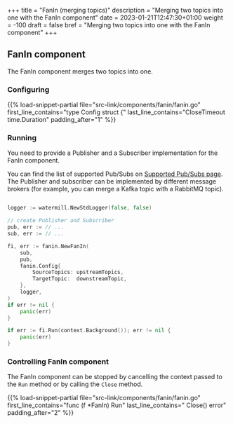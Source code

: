 +++
title = "FanIn (merging topics)"
description = "Merging two topics into one with the FanIn component"
date = 2023-01-21T12:47:30+01:00
weight = -100
draft = false
bref = "Merging two topics into one with the FanIn component"
+++

## FanIn component

The FanIn component merges two topics into one.

### Configuring

{{% load-snippet-partial file="src-link/components/fanin/fanin.go" first_line_contains="type Config struct {" last_line_contains="CloseTimeout time.Duration" padding_after="1" %}}

### Running

You need to provide a Publisher and a Subscriber implementation for the FanIn component.

You can find the list of supported Pub/Subs on [Supported Pub/Subs page](/pubsubs/).
The Publisher and subscriber can be implemented by different message brokers (for example, you can merge a Kafka topic with a RabbitMQ topic).

```go

logger := watermill.NewStdLogger(false, false)

// create Publisher and Subscriber
pub, err := // ...
sub, err := // ...

fi, err := fanin.NewFanIn(
    sub,
    pub,
    fanin.Config{
        SourceTopics: upstreamTopics,
        TargetTopic:  downstreamTopic,
    },
    logger,
)
if err != nil {
    panic(err)
}

if err := fi.Run(context.Background()); err != nil {
    panic(err)
}
```

### Controlling FanIn component

The FanIn component can be stopped by cancelling the context passed to the `Run` method or by calling the `Close` method.

{{% load-snippet-partial file="src-link/components/fanin/fanin.go" first_line_contains="func (f *FanIn) Run" last_line_contains=" Close() error" padding_after="2" %}}
